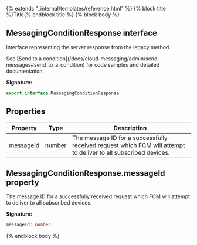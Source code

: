 {% extends "_internal/templates/reference.html" %}
{% block title %}Title{% endblock title %}
{% block body %}

## MessagingConditionResponse interface

Interface representing the server response from the legacy  method.

See \[Send to a condition\](/docs/cloud-messaging/admin/send-messages\#send\_to\_a\_condition) for code samples and detailed documentation.

<b>Signature:</b>

```typescript
export interface MessagingConditionResponse 
```

## Properties

|  Property | Type | Description |
|  --- | --- | --- |
|  [messageId](./firebase-admin_.messagingconditionresponse.md#messagingconditionresponsemessageid_property) | number | The message ID for a successfully received request which FCM will attempt to deliver to all subscribed devices. |

## MessagingConditionResponse.messageId property

The message ID for a successfully received request which FCM will attempt to deliver to all subscribed devices.

<b>Signature:</b>

```typescript
messageId: number;
```
{% endblock body %}
